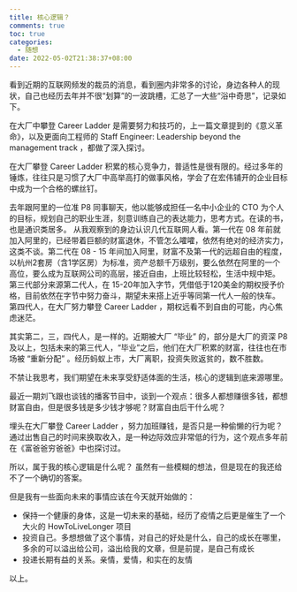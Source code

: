 ```yaml
---
title: 核心逻辑？
comments: true
toc: true
categories:
  - 随想
date: 2022-05-02T21:38:37+08:00
---
```

看到近期的互联网频发的裁员的消息，看到圈内非常多的讨论，身边各种人的现状，自己也经历去年并不很“划算”的一波跳槽，汇总了一大些“浴中奇思”，记录如下。

在大厂中攀登 Career Ladder 是需要努力和技巧的，上一篇文章提到的《意义革命》，以及更面向工程师的 Staff Engineer: Leadership beyond the management track  ，都做了深入探讨。

在大厂攀登 Career Ladder 积累的核心竞争力，普适性是很有限的。经过多年的锤炼，往往只是习惯了大厂中高举高打的做事风格，学会了在宏伟铺开的企业目标中成为一个合格的螺丝钉。

去年跟阿里的一位准 P8 同事聊天，他以能够成担任一名中小企业的 CTO 为个人的目标，规划自己的职业生涯，刻意训练自己的表达能力，思考方式。在读的书，也是通识类居多。
从我观察到的身边认识几代互联网人看。第一代在 08 年前就加入阿里的，已经带着巨额的财富退休，不管怎么嚯嚯，依然有绝对的经济实力，这类不谈。第二代在 08 - 15 年间加入阿里，财富不及第一代的远超自由的程度，以杭州2套房（含1学区房）为标准，资产总额千万级别，要么依然在阿里的一个高位，要么成为互联网公司的高层，接近自由，上班比较轻松，生活中规中矩。
第三代部分来源第二代人，在 15-20年加入字节，凭借低于120美金的期权授予价格，目前依然在字节中努力奋斗，期望未来搭上近乎等同第一代人一般的快车。
第四代人，在大厂努力攀登 Career Ladder ，期权远看不到自由的可能，内心焦虑迷茫。

其实第二，三，四代人，是一样的。近期被大厂 “毕业” 的，部分是大厂的资深 P8 及以上，包括未来的第三代人，“毕业”之后，他们在大厂积累的财富，往往也在市场被 “重新分配” 。经历蚂蚁上市，大厂离职，投资失败返贫的，数不胜数。

不禁让我思考，我们期望在未来享受舒适体面的生活，核心的逻辑到底来源哪里。

最近一期刘飞跟也谈钱的播客节目中，谈到一个观点：很多人都想赚很多钱，都想财富自由，但是很多钱是多少钱才够呢？财富自由后干什么呢？

埋头在大厂攀登 Career Ladder ，努力加班赚钱，是否只是一种偷懒的行为呢？通过出售自己的时间来换取收入，是一种边际效应非常低的行为，这个观点多年前在《富爸爸穷爸爸》中也探讨过。

所以，属于我的核心逻辑是什么呢？
虽然有一些模糊的想法，但是现在的我还给不了一个确切的答案。

但是我有一些面向未来的事情应该在今天就开始做的：

* 保持一个健康的身体，这是一切未来的基础，经历了疫情之后更是催生了一个大火的 HowToLiveLonger 项目
* 投资自己。多想想做了这个事情，对自己的好处是什么，自己的成长在哪里，多余的可以溢出给公司，溢出给我的文章，但是前提，是自己有成长
* 投递长期有益的关系。亲情，爱情，和实在的友情

以上。
